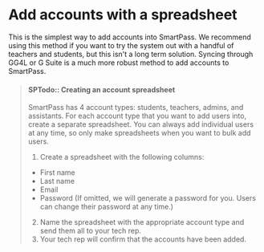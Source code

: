 # Add accounts with a spreadsheet

This is the simplest way to add accounts into SmartPass. We recommend using this method if you want to try the system
out with a handful of teachers and students, but this isn't a long term solution. Syncing through GG4L or G Suite is a
much more robust method to add accounts to SmartPass.

> #### SPTodo:: Creating an account spreadsheet
> SmartPass has 4 account types: students, teachers, admins, and assistants. For each account type that you want to add
> users into, create a separate spreadsheet. You can always add individual users at any time, so only make spreadsheets
> when you want to bulk add users.
> 
> 1. Create a spreadsheet with the following columns:
>   - First name
>   - Last name
>   - Email
>   - Password (If omitted, we will generate a password for you. Users can change their password at any time.)
> 2. Name the spreadsheet with the appropriate account type and send them all to your tech rep.
> 3. Your tech rep will confirm that the accounts have been added.
> 